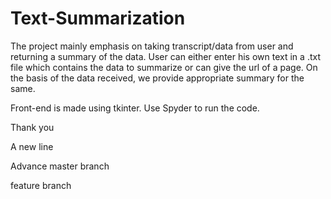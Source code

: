 # Text-Summarization

The project mainly emphasis on taking transcript/data from user and returning a summary of the
data. User can either enter his own text in a .txt file which contains the data to summarize or can give the url of a page. On the
basis of the data received, we provide appropriate summary for the same.

Front-end is made using tkinter.
Use Spyder to run the code.

Thank you

A new line

Advance master branch

feature branch